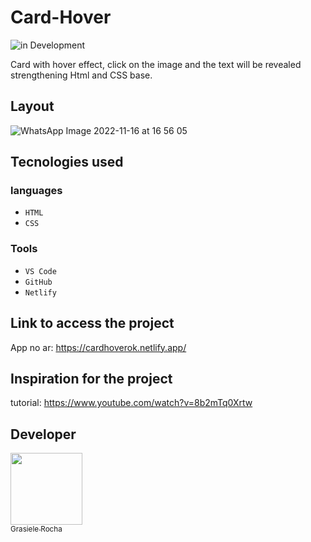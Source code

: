# Card-Hover

![in Development](https://img.shields.io/badge/Completed%20-%20Project-blue) 

Card with hover effect, click on the image and the text will be revealed strengthening Html and CSS base.

## Layout 
![WhatsApp Image 2022-11-16 at 16 56 05](https://user-images.githubusercontent.com/104076058/202281236-625552cc-d9d8-42e8-a3fc-a3f5413f1952.jpeg)


## Tecnologies used
### languages
- `HTML`
- `CSS`

### Tools
- `VS Code`
- `GitHub`
- `Netlify`

## Link to access the project
App no ar: https://cardhoverok.netlify.app/

## Inspiration for the project
tutorial: https://www.youtube.com/watch?v=8b2mTq0Xrtw


## Developer

[<img src="https://avatars.githubusercontent.com/u/104076058?v=4" width=115><br><sub>Grasiele Rocha</sub>](https://github.com/GrasieleRocha) 


